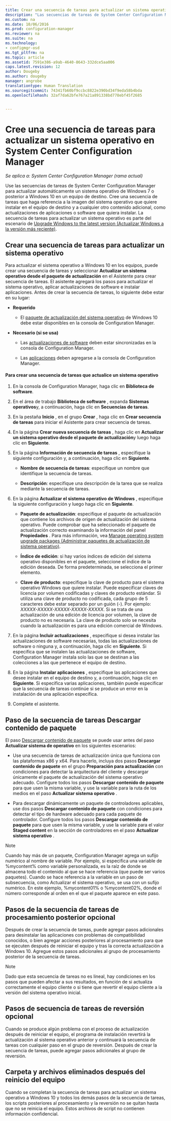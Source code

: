```yaml
---
title: Crear una secuencia de tareas para actualizar un sistema operativo | Microsoft Docs
description: "Las secuencias de tareas de System Center Configuration Manager pueden actualizar automáticamente un sistema operativo de Windows 7 o posterior a Windows 10."
ms.custom: na
ms.date: 10/06/2016
ms.prod: configuration-manager
ms.reviewer: na
ms.suite: na
ms.technology:
- configmgr-osd
ms.tgt_pltfrm: na
ms.topic: article
ms.assetid: 7591e386-a9ab-4640-8643-332dce5aa006
caps.latest.revision: 12
author: Dougeby
ms.author: dougeby
manager: angrobe
translationtype: Human Translation
ms.sourcegitcommit: 74341fb60bf9ccbc8822e390bd34f9eda58b4bda
ms.openlocfilehash: 32af7da62bfe767a21a891338bd778ebf45f2685


---
```

# <a name="create-a-task-sequence-to-upgrade-an-operating-system-in-system-center-configuration-manager"></a>Cree una secuencia de tareas para actualizar un sistema operativo en System Center Configuration Manager

*Se aplica a: System Center Configuration Manager (rama actual)*

Use las secuencias de tareas de System Center Configuration Manager para actualizar automáticamente un sistema operativo de Windows 7 o posterior a Windows 10 en un equipo de destino. Cree una secuencia de tareas que haga referencia a la imagen del sistema operativo que quiere instalar en el equipo de destino y a cualquier otro contenido adicional, como actualizaciones de aplicaciones o software que quiera instalar. La secuencia de tareas para actualizar un sistema operativo es parte del escenario de [Upgrade Windows to the latest version (Actualizar Windows a la versión más reciente)](upgrade-windows-to-the-latest-version.md).  

##  <a name="a-namebkmkupgradeosa-create-a-task-sequence-to-upgrade-an-operating-system"></a><a name="BKMK_UpgradeOS"></a> Crear una secuencia de tareas para actualizar un sistema operativo  
 Para actualizar el sistema operativo a Windows 10 en los equipos, puede crear una secuencia de tareas y seleccionar **Actualizar un sistema operativo desde el paquete de actualización** en el Asistente para crear secuencia de tareas. El asistente agregará los pasos para actualizar el sistema operativo, aplicar actualizaciones de software e instalar aplicaciones. Antes de crear la secuencia de tareas, lo siguiente debe estar en su lugar:  

-   **Requerido**  

     - El [paquete de actualización del sistema operativo](../get-started/manage-operating-system-upgrade-packages.md) de Windows 10 debe estar disponibles en la consola de Configuration Manager.  

-   **Necesario (si se usa)**  

    -   Las [actualizaciones de software](../../sum/get-started/synchronize-software-updates.md) deben estar sincronizadas en la consola de Configuration Manager.  

    -   Las [aplicaciones](../../apps/deploy-use/create-applications.md) deben agregarse a la consola de Configuration Manager.  

#### <a name="to-create-a-task-sequence-that-upgrades-an-operating-system"></a>Para crear una secuencia de tareas que actualice un sistema operativo  

1.  En la consola de Configuration Manager, haga clic en **Biblioteca de software**.  

2.  En el área de trabajo **Biblioteca de software** , expanda **Sistemas operativos**y, a continuación, haga clic en **Secuencias de tareas**.  

3.  En la pestaña **Inicio** , en el grupo **Crear** , haga clic en **Crear secuencia de tareas** para iniciar el Asistente para crear secuencia de tareas.  

4.  En la página **Crear nueva secuencia de tareas** , haga clic en **Actualizar un sistema operativo desde el paquete de actualización**y luego haga clic en **Siguiente**.  

5.  En la página **Información de secuencia de tareas** , especifique la siguiente configuración y, a continuación, haga clic en **Siguiente**.  

    -   **Nombre de secuencia de tareas**: especifique un nombre que identifique la secuencia de tareas.  

    -   **Descripción**: especifique una descripción de la tarea que se realiza mediante la secuencia de tareas.  

6.  En la página **Actualizar el sistema operativo de Windows** , especifique la siguiente configuración y luego haga clic en **Siguiente**.  

    -   **Paquete de actualización**: especifique el paquete de actualización que contiene los archivos de origen de actualización del sistema operativo. Puede comprobar que ha seleccionado el paquete de actualización correcto examinando la información del panel **Propiedades** . Para más información, vea [Manage operating system upgrade packages (Administrar paquetes de actualización de sistema operativo)](../get-started/manage-operating-system-upgrade-packages.md).  

    -   **Índice de edición**: si hay varios índices de edición del sistema operativo disponibles en el paquete, seleccione el índice de la edición deseada. De forma predeterminada, se selecciona el primer elemento.  

    -   **Clave de producto**: especifique la clave de producto para el sistema operativo Windows que quiere instalar. Puede especificar claves de licencia por volumen codificadas y claves de producto estándar. Si utiliza una clave de producto no codificada, cada grupo de 5 caracteres debe estar separado por un guión (-). Por ejemplo: *XXXXX-XXXXX-XXXXX-XXXXX-XXXXX*. Si se trata de una actualización de una edición de licencia por volumen, la clave de producto no es necesaria. La clave de producto solo se necesita cuando la actualización es para una edición comercial de Windows.  

7.  En la página **Incluir actualizaciones** , especifique si desea instalar las actualizaciones de software necesarias, todas las actualizaciones de software o ninguna y, a continuación, haga clic en **Siguiente**. Si especifica que se instalen las actualizaciones de software, Configuration Manager instala solo las que se destinan a las colecciones a las que pertenece el equipo de destino.  

8.  En la página **Instalar aplicaciones** , especifique las aplicaciones que desee instalar en el equipo de destino y, a continuación, haga clic en **Siguiente**. Si especifica varias aplicaciones, también puede especificar que la secuencia de tareas continúe si se produce un error en la instalación de una aplicación específica.  

9. Complete el asistente.  

## <a name="download-package-content-task-sequence-step"></a>Paso de la secuencia de tareas Descargar contenido de paquete  
 El paso [Descargar contenido de paquete](../understand/task-sequence-steps.md#BKMK_DownloadPackageContent) se puede usar antes del paso **Actualizar sistema de operativo** en los siguientes escenarios:  

-   Use una secuencia de tareas de actualización única que funciona con las plataformas x86 y x64. Para hacerlo, incluya dos pasos **Descargar contenido de paquete** en el grupo **Preparación para actualización** con condiciones para detectar la arquitectura del cliente y descargar únicamente el paquete de actualización del sistema operativo adecuado. Configure todos los pasos **Descargar contenido de paquete** para que usen la misma variable, y use la variable para la ruta de los medios en el paso **Actualizar sistema operativo** .  

-   Para descargar dinámicamente un paquete de controladores aplicables, use dos pasos **Descargar contenido de paquete** con condiciones para detectar el tipo de hardware adecuado para cada paquete de controlador. Configure todos los pasos **Descargar contenido de paquete** para que usen la misma variable, y use la variable para el valor **Staged content** en la sección de controladores en el paso **Actualizar sistema operativo** .  

   > [!NOTE]
   > Cuando hay más de un paquete, Configuration Manager agrega un sufijo numérico al nombre de variable. Por ejemplo, si especifica una variable de %mycontent% como variable personalizada, es la raíz de donde se almacena todo el contenido al que se hace referencia (que puede ser varios paquetes). Cuando se hace referencia a la variable en un paso de subsecuencia, como Actualizar el sistema operativo, se usa con un sufijo numérico. En este ejemplo, %mycontent01% o %mycontent02%, donde el número corresponde al orden en el que el paquete aparece en este paso.

## <a name="optional-post-processing-task-sequence-steps"></a>Pasos de la secuencia de tareas de procesamiento posterior opcional  
 Después de crear la secuencia de tareas, puede agregar pasos adicionales para desinstalar las aplicaciones con problemas de compatibilidad conocidos, o bien agregar acciones posteriores al procesamiento para que se ejecuten después de reiniciar el equipo y tras la correcta actualización a Windows 10. Agregue estos pasos adicionales al grupo de procesamiento posterior de la secuencia de tareas.  

> [!NOTE]  
>  Dado que esta secuencia de tareas no es lineal, hay condiciones en los pasos que pueden afectar a sus resultados, en función de si actualiza correctamente el equipo cliente o si tiene que revertir el equipo cliente a la versión del sistema operativo inicial.  

## <a name="optional-rollback-task-sequence-steps"></a>Pasos de secuencia de tareas de reversión opcional  
 Cuando se produce algún problema con el proceso de actualización después de reiniciar el equipo, el programa de instalación revertirá la actualización al sistema operativo anterior y continuará la secuencia de tareas con cualquier paso en el grupo de reversión. Después de crear la secuencia de tareas, puede agregar pasos adicionales al grupo de reversión.  

## <a name="folder-and-files-removed-after-computer-restart"></a>Carpeta y archivos eliminados después del reinicio del equipo  
 Cuando se completan la secuencia de tareas para actualizar un sistema operativo a Windows 10 y todos los demás pasos de la secuencia de tareas, los scripts posteriores al procesamiento y la reversión no se quitan hasta que no se reinicia el equipo.  Estos archivos de script no contienen información confidencial.  



<!--HONumber=Dec16_HO3-->


